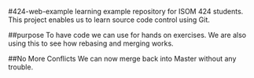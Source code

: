 #424-web-example
learning example repository for ISOM 424 students.
This project enables us to learn source code control using Git.

##purpose
To have code we can use for hands on exercises. We are also using this to see how rebasing and merging works.

##No More Conflicts
We can now merge back into Master without any trouble.

